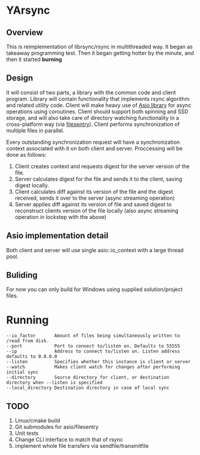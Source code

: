 # YArsync



## Overview

This is reimplementation of librsync/rsync in multithreaded way. It began as takeaway programming test. Then it began getting hotter by the minute, and then it started **burning**

## Design

It will consist of two parts, a library with the common code and client program. Library will contain functionality that implements rsync algorithm and related utility code. Client will make heavy use of [Asio library](https://think-async.com/Asio/) for async operations using coroutines. Client should support both spinning and SSD storage, and will also take care of directory watching functionality in a cross-platform way (via [filesentry](https://github.com/Nelarius/filesentry)). Client performs synchronization of multiple files in parallel.

Every outstanding synchronization request will have a synchronization context associated with it on both client and server. Proccessing will be done as follows:

 1. Client creates context  and requests digest for the server version of the file.
 2. Server calculates digest for the file and sends it to the client, saving digest locally.
 3. Client calculates diff against its version of the file and the digest received, sends it over to the server (async streaming operation)
 4. Server applies diff against its version of file and saved digest to reconstruct clients version of the file locally (also async streaming operation in lockstep with the above)

## Asio implementation detail

Both client and server will use single asio::io_context with a large thread pool.

## Buliding

For now you can only build for Windows using supplied solution/project files.

# Running

```
--io_factor       Amount of files being simultaneously written to /read from disk.
--port            Port to connect to/listen on. Defaults to 55555
--ip              Address to connect to/listen on. Listen address defaults to 0.0.0.0
--listen          Specifies whether this instance is client or server
--watch           Makes client watch for changes after performing initial sync
--directory       Source directory for client, or destination directory when --listen is specified
--local_directory Destination directory in case of local sync
```

## TODO

 1. Linux/cmake build
 2. Git submodules for asio/filesentry
 3. Unit tests
 4. Change CLI interface to match that of rsync
 5. implement whole file transfers via sendfile/transmitfile

